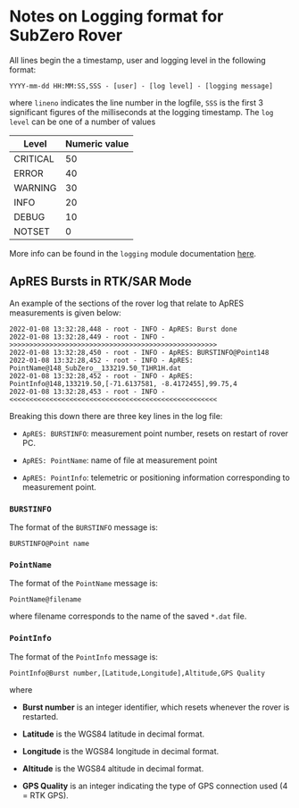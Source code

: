 # Notes on Logging format for SubZero Rover
All lines begin the a timestamp, user and logging level in the following format:

```
YYYY-mm-dd HH:MM:SS,SSS - [user] - [log level] - [logging message]
```

where `lineno` indicates the line number in the logfile, `SSS` is the first 3 significant figures of the milliseconds at the logging timestamp.  The `log level` can be one of a number of values

| Level       | Numeric value   |
|-------------|-----------------|
| CRITICAL    | 50              |
| ERROR       | 40              |
| WARNING     | 30              |
| INFO        | 20              |
| DEBUG       | 10              |
| NOTSET      | 0               |

More info can be found in the `logging` module documentation [here](https://docs.python.org/3/library/logging.html).

## ApRES Bursts in RTK/SAR Mode
An example of the sections of the rover log that relate to ApRES measurements is given below:

```
2022-01-08 13:32:28,448 - root - INFO - ApRES: Burst done
2022-01-08 13:32:28,449 - root - INFO - >>>>>>>>>>>>>>>>>>>>>>>>>>>>>>>>>>>>>>>>>>>>>>>>>>>>
2022-01-08 13:32:28,450 - root - INFO - ApRES: BURSTINFO@Point148
2022-01-08 13:32:28,452 - root - INFO - ApRES: PointName@148_SubZero__133219.50_T1HR1H.dat
2022-01-08 13:32:28,452 - root - INFO - ApRES: PointInfo@148,133219.50,[-71.6137581, -8.4172455],99.75,4
2022-01-08 13:32:28,453 - root - INFO - <<<<<<<<<<<<<<<<<<<<<<<<<<<<<<<<<<<<<<<<<<<<<<<<<<<<
```

Breaking this down there are three key lines in the log file:

- `ApRES: BURSTINFO`: measurement point number, resets on restart of rover PC.

- `ApRES: PointName`: name of file at measurement point 

- `ApRES: PointInfo`: telemetric or positioning information corresponding to measurement point.

### `BURSTINFO`
The format of the `BURSTINFO` message is:

```
BURSTINFO@Point name
```

### `PointName`
The format of the `PointName` message is:
```
PointName@filename
```

where filename corresponds to the name of the saved `*.dat` file.

### `PointInfo`
The format of the `PointInfo` message is:
```
PointInfo@Burst number,[Latitude,Longitude],Altitude,GPS Quality
```

where
- **Burst number** is an integer identifier, which resets whenever the rover is restarted.

- **Latitude** is the WGS84 latitude in decimal format.

- **Longitude** is the WGS84 longitude in decimal format.

- **Altitude** is the WGS84 altitude in decimal format.

- **GPS Quality** is an integer indicating the type of GPS connection used (4 = RTK GPS).